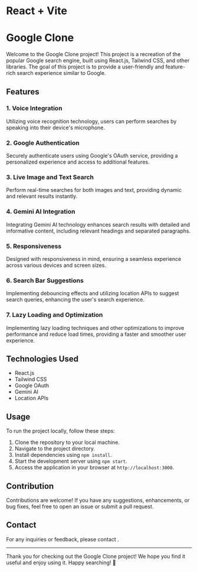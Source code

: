 # React + Vite
# Google Clone

Welcome to the Google Clone project! This project is a recreation of the popular Google search engine, built using React.js, Tailwind CSS, and other libraries. The goal of this project is to provide a user-friendly and feature-rich search experience similar to Google.

## Features

### 1. Voice Integration
Utilizing voice recognition technology, users can perform searches by speaking into their device's microphone.

### 2. Google Authentication
Securely authenticate users using Google's OAuth service, providing a personalized experience and access to additional features.

### 3. Live Image and Text Search
Perform real-time searches for both images and text, providing dynamic and relevant results instantly.

### 4. Gemini AI Integration
Integrating Gemini AI technology enhances search results with detailed and informative content, including relevant headings and separated paragraphs.

### 5. Responsiveness
Designed with responsiveness in mind, ensuring a seamless experience across various devices and screen sizes.

### 6. Search Bar Suggestions
Implementing debouncing effects and utilizing location APIs to suggest search queries, enhancing the user's search experience.

### 7. Lazy Loading and Optimization
Implementing lazy loading techniques and other optimizations to improve performance and reduce load times, providing a faster and smoother user experience.

## Technologies Used

- React.js
- Tailwind CSS
- Google OAuth
- Gemini AI
- Location APIs

## Usage

To run the project locally, follow these steps:

1. Clone the repository to your local machine.
2. Navigate to the project directory.
3. Install dependencies using `npm install`.
4. Start the development server using `npm start`.
5. Access the application in your browser at `http://localhost:3000`.

## Contribution

Contributions are welcome! If you have any suggestions, enhancements, or bug fixes, feel free to open an issue or submit a pull request.



## Contact

For any inquiries or feedback, please contact [](vermadeepak626@gmail.com).

---

Thank you for checking out the Google Clone project! We hope you find it useful and enjoy using it. Happy searching! 🚀
